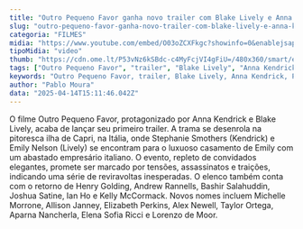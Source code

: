 ```yaml
---
title: "Outro Pequeno Favor ganha novo trailer com Blake Lively e Anna Kendrick"
slug: "outro-pequeno-favor-ganha-novo-trailer-com-blake-lively-e-anna-kendrick-assista"
categoria: "FILMES"
midia: "https://www.youtube.com/embed/O03oZCXFkgc?showinfo=0&enablejsapi=1"
tipoMidia: "video"
thumb: "https://cdn.ome.lt/P53vNz6kSBdc-c4MyFcjVI4gFiU=/480x360/smart/extras/conteudos/omelete_THUMB_-_2025-04-14T111253.530.png"
tags: ["Outro Pequeno Favor", "trailer", "Blake Lively", "Anna Kendrick", "Prime Video", "filme"]
keywords: "Outro Pequeno Favor, trailer, Blake Lively, Anna Kendrick, Prime Video, filme"
author: "Pablo Moura"
data: "2025-04-14T15:11:46.042Z"
---
```


O filme Outro Pequeno Favor, protagonizado por Anna Kendrick e Blake Lively, acaba de lançar seu primeiro trailer. A trama se desenrola na pitoresca ilha de Capri, na Itália, onde Stephanie Smothers (Kendrick) e Emily Nelson (Lively) se encontram para o luxuoso casamento de Emily com um abastado empresário italiano. O evento, repleto de convidados elegantes, promete ser marcado por tensões, assassinatos e traições, indicando uma série de reviravoltas inesperadas. O elenco também conta com o retorno de Henry Golding, Andrew Rannells, Bashir Salahuddin, Joshua Satine, Ian Ho e Kelly McCormack. Novos nomes incluem Michelle Morrone, Allison Janney, Elizabeth Perkins, Alex Newell, Taylor Ortega, Aparna Nancherla, Elena Sofia Ricci e Lorenzo de Moor.